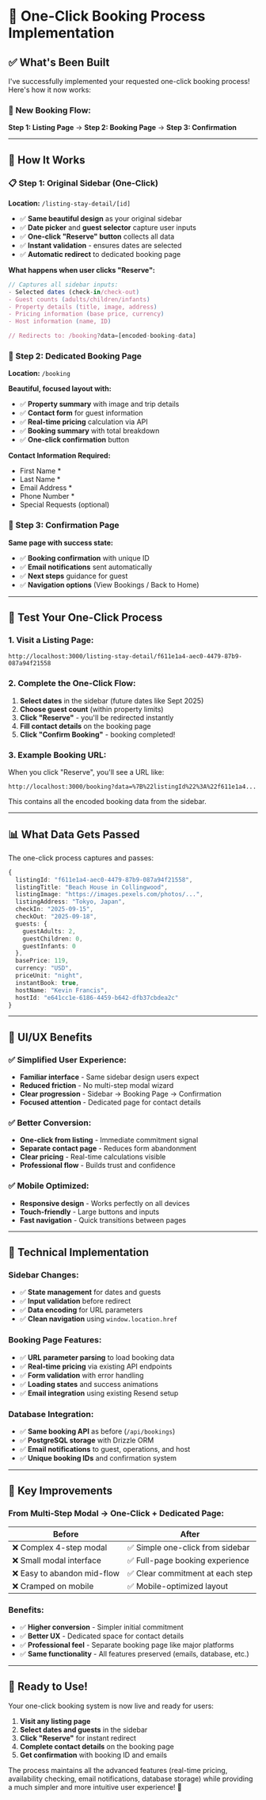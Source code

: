 # 🚀 **One-Click Booking Process Implementation**

## **✅ What's Been Built**

I've successfully implemented your requested one-click booking process! Here's how it now works:

### **🎯 New Booking Flow:**

**Step 1: Listing Page** → **Step 2: Booking Page** → **Step 3: Confirmation**

---

## **🔄 How It Works**

### **📋 Step 1: Original Sidebar (One-Click)**
**Location:** `/listing-stay-detail/[id]`

- ✅ **Same beautiful design** as your original sidebar
- ✅ **Date picker** and **guest selector** capture user inputs
- ✅ **One-click "Reserve" button** collects all data
- ✅ **Instant validation** - ensures dates are selected
- ✅ **Automatic redirect** to dedicated booking page

**What happens when user clicks "Reserve":**
```javascript
// Captures all sidebar inputs:
- Selected dates (check-in/check-out)
- Guest counts (adults/children/infants) 
- Property details (title, image, address)
- Pricing information (base price, currency)
- Host information (name, ID)

// Redirects to: /booking?data=[encoded-booking-data]
```

### **📝 Step 2: Dedicated Booking Page**
**Location:** `/booking`

**Beautiful, focused layout with:**
- ✅ **Property summary** with image and trip details
- ✅ **Contact form** for guest information
- ✅ **Real-time pricing** calculation via API
- ✅ **Booking summary** with total breakdown
- ✅ **One-click confirmation** button

**Contact Information Required:**
- First Name *
- Last Name *
- Email Address *
- Phone Number *
- Special Requests (optional)

### **🎉 Step 3: Confirmation Page**
**Same page with success state:**
- ✅ **Booking confirmation** with unique ID
- ✅ **Email notifications** sent automatically
- ✅ **Next steps** guidance for guest
- ✅ **Navigation options** (View Bookings / Back to Home)

---

## **🧪 Test Your One-Click Process**

### **1. Visit a Listing Page:**
```
http://localhost:3000/listing-stay-detail/f611e1a4-aec0-4479-87b9-087a94f21558
```

### **2. Complete the One-Click Flow:**
1. **Select dates** in the sidebar (future dates like Sept 2025)
2. **Choose guest count** (within property limits)
3. **Click "Reserve"** - you'll be redirected instantly
4. **Fill contact details** on the booking page
5. **Click "Confirm Booking"** - booking completed!

### **3. Example Booking URL:**
When you click "Reserve", you'll see a URL like:
```
http://localhost:3000/booking?data=%7B%22listingId%22%3A%22f611e1a4...
```
This contains all the encoded booking data from the sidebar.

---

## **📊 What Data Gets Passed**

The one-click process captures and passes:

```typescript
{
  listingId: "f611e1a4-aec0-4479-87b9-087a94f21558",
  listingTitle: "Beach House in Collingwood", 
  listingImage: "https://images.pexels.com/photos/...",
  listingAddress: "Tokyo, Japan",
  checkIn: "2025-09-15",
  checkOut: "2025-09-18", 
  guests: {
    guestAdults: 2,
    guestChildren: 0,
    guestInfants: 0
  },
  basePrice: 119,
  currency: "USD",
  priceUnit: "night",
  instantBook: true,
  hostName: "Kevin Francis",
  hostId: "e641cc1e-6186-4459-b642-dfb37cbdea2c"
}
```

---

## **🎨 UI/UX Benefits**

### **✅ Simplified User Experience:**
- **Familiar interface** - Same sidebar design users expect
- **Reduced friction** - No multi-step modal wizard
- **Clear progression** - Sidebar → Booking Page → Confirmation
- **Focused attention** - Dedicated page for contact details

### **✅ Better Conversion:**
- **One-click from listing** - Immediate commitment signal
- **Separate contact page** - Reduces form abandonment
- **Clear pricing** - Real-time calculations visible
- **Professional flow** - Builds trust and confidence

### **✅ Mobile Optimized:**
- **Responsive design** - Works perfectly on all devices
- **Touch-friendly** - Large buttons and inputs
- **Fast navigation** - Quick transitions between pages

---

## **🔧 Technical Implementation**

### **Sidebar Changes:**
- ✅ **State management** for dates and guests
- ✅ **Input validation** before redirect
- ✅ **Data encoding** for URL parameters
- ✅ **Clean navigation** using `window.location.href`

### **Booking Page Features:**
- ✅ **URL parameter parsing** to load booking data
- ✅ **Real-time pricing** via existing API endpoints
- ✅ **Form validation** with error handling
- ✅ **Loading states** and success animations
- ✅ **Email integration** using existing Resend setup

### **Database Integration:**
- ✅ **Same booking API** as before (`/api/bookings`)
- ✅ **PostgreSQL storage** with Drizzle ORM
- ✅ **Email notifications** to guest, operations, and host
- ✅ **Unique booking IDs** and confirmation system

---

## **🎯 Key Improvements**

### **From Multi-Step Modal → One-Click + Dedicated Page:**

| **Before** | **After** |
|------------|-----------|
| ❌ Complex 4-step modal | ✅ Simple one-click from sidebar |
| ❌ Small modal interface | ✅ Full-page booking experience |
| ❌ Easy to abandon mid-flow | ✅ Clear commitment at each step |
| ❌ Cramped on mobile | ✅ Mobile-optimized layout |

### **Benefits:**
- ✅ **Higher conversion** - Simpler initial commitment
- ✅ **Better UX** - Dedicated space for contact details  
- ✅ **Professional feel** - Separate booking page like major platforms
- ✅ **Same functionality** - All features preserved (emails, database, etc.)

---

## **🚀 Ready to Use!**

Your one-click booking system is now live and ready for users:

1. **Visit any listing page** 
2. **Select dates and guests** in the sidebar
3. **Click "Reserve"** for instant redirect
4. **Complete contact details** on the booking page
5. **Get confirmation** with booking ID and emails

The process maintains all the advanced features (real-time pricing, availability checking, email notifications, database storage) while providing a much simpler and more intuitive user experience! 🎉
